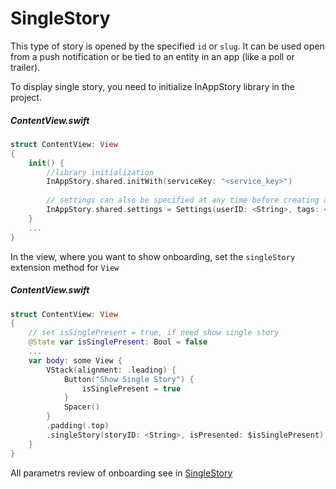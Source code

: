 # SingleStory

This type of story is opened by the specified `id` or `slug`. It can be used open from a push notification or be tied to an entity in an app (like a poll or trailer).

To display single story, you need to initialize InAppStory library in the project.

##### ContentView.swift
```swift
struct ContentView: View
{
    init() {
        //library initialization
        InAppStory.shared.initWith(serviceKey: "<service_key>")
        
        // settings can also be specified at any time before creating a StoryListView or calling individual stories
        InAppStory.shared.settings = Settings(userID: <String>, tags: <Array<String>>)
    }
    ...
}
```

In the view, where you want to show onboarding, set the `singleStory` extension method for `View`

##### ContentView.swift
```swift
struct ContentView: View
{
    // set isSinglePresent = true, if need show single story
    @State var isSinglePresent: Bool = false
    ...
    var body: some View {
        VStack(alignment: .leading) {
            Button("Show Single Story") {
                isSinglePresent = true
            }
            Spacer()
        }
        .padding(.top)
        .singleStory(storyID: <String>, isPresented: $isSinglePresent) // single story showing
    }
}
```

All parametrs review of onboarding see in [SingleStory](https://github.com/inappstory/ios-sdk/tree/SwiftUI#singlestory)